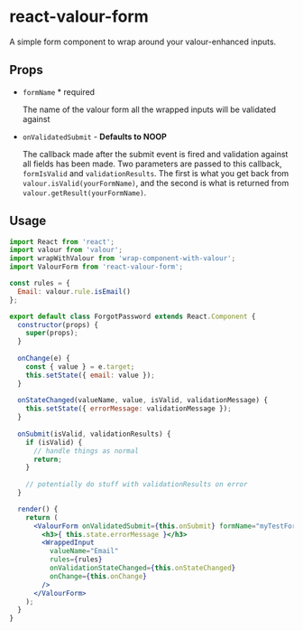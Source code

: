 react-valour-form
=================

A simple form component to wrap around your valour-enhanced inputs.

## Props

* `formName` * required

  The name of the valour form all the wrapped inputs will be validated against
  
  
* `onValidatedSubmit` - **Defaults to NOOP**

  The callback made after the submit event is fired and validation against all fields has been made. Two parameters are passed to this callback, `formIsValid` and `validationResults`. The first is what you get back from `valour.isValid(yourFormName)`, and the second is what is returned from `valour.getResult(yourFormName)`.


## Usage

```jsx
import React from 'react';
import valour from 'valour';
import wrapWithValour from 'wrap-component-with-valour';
import ValourForm from 'react-valour-form';

const rules = {
  Email: valour.rule.isEmail()
};

export default class ForgotPassword extends React.Component {
  constructor(props) {
    super(props);
  }
  
  onChange(e) {
    const { value } = e.target;
    this.setState({ email: value });
  }
  
  onStateChanged(valueName, value, isValid, validationMessage) {
    this.setState({ errorMessage: validationMessage });
  }
  
  onSubmit(isValid, validationResults) {
    if (isValid) {
      // handle things as normal
      return;
    }
    
    // potentially do stuff with validationResults on error
  }

  render() {
    return (
      <ValourForm onValidatedSubmit={this.onSubmit} formName="myTestForm">
        <h3>{ this.state.errorMessage }</h3>
        <WrappedInput
          valueName="Email"
          rules={rules}
          onValidationStateChanged={this.onStateChanged}
          onChange={this.onChange}
        />
      </ValourForm>
    );
  }
}
```
